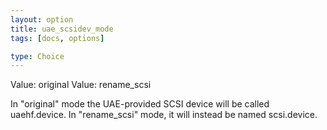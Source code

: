 ```yaml
---
layout: option
title: uae_scsidev_mode
tags: [docs, options]

type: Choice
---
```


Value: original
Value: rename_scsi

In "original" mode the UAE-provided SCSI device will be called uaehf.device.
In "rename_scsi" mode, it will instead be named scsi.device.
